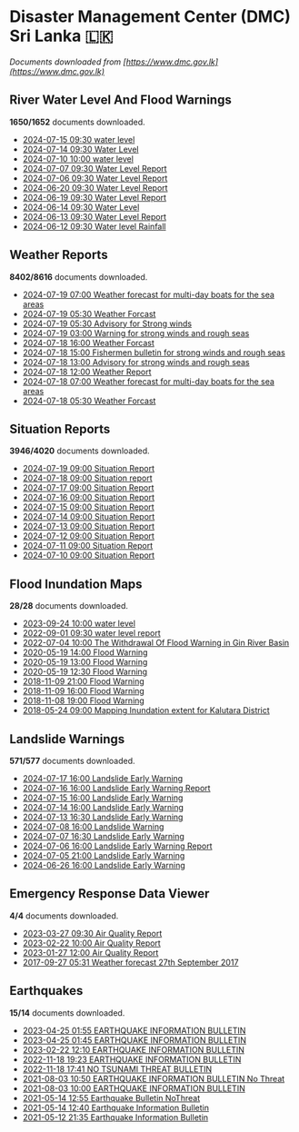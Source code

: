 # Disaster Management Center (DMC) Sri Lanka :sri_lanka:

*Documents downloaded from [https://www.dmc.gov.lk](https://www.dmc.gov.lk)*

## River Water Level And Flood Warnings

**1650/1652** documents downloaded.

* [2024-07-15 09:30 water level](data/river-water-level-and-flood-warnings/20240715.0930.water-level.pdf)
* [2024-07-14 09:30 Water Level](data/river-water-level-and-flood-warnings/20240714.0930.water-level.pdf)
* [2024-07-10 10:00 water level](data/river-water-level-and-flood-warnings/20240710.1000.water-level.pdf)
* [2024-07-07 09:30 Water Level Report](data/river-water-level-and-flood-warnings/20240707.0930.water-level-report.pdf)
* [2024-07-06 09:30 Water Level Report](data/river-water-level-and-flood-warnings/20240706.0930.water-level-report.pdf)
* [2024-06-20 09:30 Water Level Report](data/river-water-level-and-flood-warnings/20240620.0930.water-level-report.pdf)
* [2024-06-19 09:30 Water Level Report](data/river-water-level-and-flood-warnings/20240619.0930.water-level-report.pdf)
* [2024-06-14 09:30 Water Level](data/river-water-level-and-flood-warnings/20240614.0930.water-level.pdf)
* [2024-06-13 09:30 Water Level Report](data/river-water-level-and-flood-warnings/20240613.0930.water-level-report.pdf)
* [2024-06-12 09:30 Water level  Rainfall](data/river-water-level-and-flood-warnings/20240612.0930.water-level-rainfall.pdf)

## Weather Reports

**8402/8616** documents downloaded.

* [2024-07-19 07:00 Weather forecast for multi-day boats for the sea areas](data/weather-reports/20240719.0700.weather-forecast-for-multiday-boats-for-the-sea-areas.pdf)
* [2024-07-19 05:30 Weather Forcast](data/weather-reports/20240719.0530.weather-forcast.pdf)
* [2024-07-19 05:30 Advisory for Strong winds](data/weather-reports/20240719.0530.advisory-for-strong-winds.pdf)
* [2024-07-19 03:00 Warning for strong winds and rough seas](data/weather-reports/20240719.0300.warning-for-strong-winds-and-rough-seas.pdf)
* [2024-07-18 16:00 Weather Forcast](data/weather-reports/20240718.1600.weather-forcast.pdf)
* [2024-07-18 15:00 Fishermen bulletin for strong winds and rough seas](data/weather-reports/20240718.1500.fishermen-bulletin-for-strong-winds-and-rough-seas.pdf)
* [2024-07-18 13:00 Advisory for strong winds and rough seas](data/weather-reports/20240718.1300.advisory-for-strong-winds-and-rough-seas.pdf)
* [2024-07-18 12:00 Weather Report](data/weather-reports/20240718.1200.weather-report.pdf)
* [2024-07-18 07:00 Weather forecast for multi-day boats for the sea areas](data/weather-reports/20240718.0700.weather-forecast-for-multiday-boats-for-the-sea-areas.pdf)
* [2024-07-18 05:30 Weather Forcast](data/weather-reports/20240718.0530.weather-forcast.pdf)

## Situation Reports

**3946/4020** documents downloaded.

* [2024-07-19 09:00 Situation Report](data/situation-reports/20240719.0900.situation-report.pdf)
* [2024-07-18 09:00 Situation report](data/situation-reports/20240718.0900.situation-report.pdf)
* [2024-07-17 09:00 Situation Report](data/situation-reports/20240717.0900.situation-report.pdf)
* [2024-07-16 09:00 Situation Report](data/situation-reports/20240716.0900.situation-report.pdf)
* [2024-07-15 09:00 Situation Report](data/situation-reports/20240715.0900.situation-report.pdf)
* [2024-07-14 09:00 Situation Report](data/situation-reports/20240714.0900.situation-report.pdf)
* [2024-07-13 09:00 Situation Report](data/situation-reports/20240713.0900.situation-report.pdf)
* [2024-07-12 09:00 Situation Report](data/situation-reports/20240712.0900.situation-report.pdf)
* [2024-07-11 09:00 Situation Report](data/situation-reports/20240711.0900.situation-report.pdf)
* [2024-07-10 09:00 Situation Report](data/situation-reports/20240710.0900.situation-report.pdf)

## Flood Inundation Maps

**28/28** documents downloaded.

* [2023-09-24 10:00 water level](data/flood-inundation-maps/20230924.1000.water-level.pdf)
* [2022-09-01 09:30 water level report](data/flood-inundation-maps/20220901.0930.water-level-report.pdf)
* [2022-07-04 10:00 The Withdrawal Of Flood Warning in Gin River Basin](data/flood-inundation-maps/20220704.1000.the-withdrawal-of-flood-warning-in-gin-river-basin.pdf)
* [2020-05-19 14:00 Flood Warning](data/flood-inundation-maps/20200519.1400.flood-warning.pdf)
* [2020-05-19 13:00 Flood Warning](data/flood-inundation-maps/20200519.1300.flood-warning.pdf)
* [2020-05-19 12:30 Flood Warning](data/flood-inundation-maps/20200519.1230.flood-warning.pdf)
* [2018-11-09 21:00 Flood Warning](data/flood-inundation-maps/20181109.2100.flood-warning.PDF)
* [2018-11-09 16:00 Flood Warning](data/flood-inundation-maps/20181109.1600.flood-warning.PDF)
* [2018-11-08 19:00 Flood Warning](data/flood-inundation-maps/20181108.1900.flood-warning.PDF)
* [2018-05-24 09:00 Mapping Inundation extent for Kalutara District](data/flood-inundation-maps/20180524.0900.mapping-inundation-extent-for-kalutara-district.pdf)

## Landslide Warnings

**571/577** documents downloaded.

* [2024-07-17 16:00 Landslide Early Warning](data/landslide-warnings/20240717.1600.landslide-early-warning.pdf)
* [2024-07-16 16:00 Landslide Early Warning Report](data/landslide-warnings/20240716.1600.landslide-early-warning-report.pdf)
* [2024-07-15 16:00 Landslide Early Warning](data/landslide-warnings/20240715.1600.landslide-early-warning.pdf)
* [2024-07-14 16:00 Landslide Early Warning](data/landslide-warnings/20240714.1600.landslide-early-warning.pdf)
* [2024-07-13 16:30 Landslide Early Warning](data/landslide-warnings/20240713.1630.landslide-early-warning.pdf)
* [2024-07-08 16:00 Landslide Warning](data/landslide-warnings/20240708.1600.landslide-warning.pdf)
* [2024-07-07 16:30 Landslide Early Warning](data/landslide-warnings/20240707.1630.landslide-early-warning.pdf)
* [2024-07-06 16:00 Landslide Early Warning Report](data/landslide-warnings/20240706.1600.landslide-early-warning-report.pdf)
* [2024-07-05 21:00 Landslide Early Warning](data/landslide-warnings/20240705.2100.landslide-early-warning.pdf)
* [2024-06-26 16:00 Landslide Early Warning](data/landslide-warnings/20240626.1600.landslide-early-warning.pdf)

## Emergency Response Data Viewer

**4/4** documents downloaded.

* [2023-03-27 09:30 Air Quality Report](data/emergency-response-data-viewer/20230327.0930.air-quality-report.pdf)
* [2023-02-22 10:00 Air Quality Report](data/emergency-response-data-viewer/20230222.1000.air-quality-report.pdf)
* [2023-01-27 12:00 Air Quality Report](data/emergency-response-data-viewer/20230127.1200.air-quality-report.pdf)
* [2017-09-27 05:31 Weather forecast 27th September 2017](data/emergency-response-data-viewer/20170927.0531.weather-forecast-27th-september-2017.pdf)

## Earthquakes

**15/14** documents downloaded.

* [2023-04-25 01:55 EARTHQUAKE INFORMATION BULLETIN](data/earthquakes/20230425.0155.earthquake-information-bulletin.pdf)
* [2023-04-25 01:45 EARTHQUAKE INFORMATION BULLETIN](data/earthquakes/20230425.0145.earthquake-information-bulletin.pdf)
* [2023-02-22 12:10 EARTHQUAKE INFORMATION BULLETIN](data/earthquakes/20230222.1210.earthquake-information-bulletin.pdf)
* [2022-11-18 19:23 EARTHQUAKE INFORMATION BULLETIN](data/earthquakes/20221118.1923.earthquake-information-bulletin.pdf)
* [2022-11-18 17:41 NO TSUNAMI THREAT BULLETIN](data/earthquakes/20221118.1741.no-tsunami-threat-bulletin.pdf)
* [2021-08-03 10:50 EARTHQUAKE INFORMATION BULLETIN No Threat](data/earthquakes/20210803.1050.earthquake-information-bulletin-no-threat.pdf)
* [2021-08-03 10:00 EARTHQUAKE INFORMATION BULLETIN](data/earthquakes/20210803.1000.earthquake-information-bulletin.pdf)
* [2021-05-14 12:55 Earthquake Bulletin NoThreat](data/earthquakes/20210514.1255.earthquake-bulletin-nothreat.pdf)
* [2021-05-14 12:40 Earthquake Information Bulletin](data/earthquakes/20210514.1240.earthquake-information-bulletin.pdf)
* [2021-05-12 21:35 Earthquake Information Bulletin](data/earthquakes/20210512.2135.earthquake-information-bulletin.pdf)
